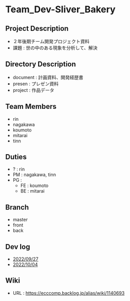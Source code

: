 # Team_Dev-Sliver_Bakery

## Project Description
- ２年後期チーム開発プロジェクト資料
- 課題 : 世の中のある現象を分析して、解決

## Directory Description
- document : 計画資料、開発経歴書
- presen : プレゼン資料
- project : 作品データ

## Team Members
- rin
- nagakawa
- koumoto
- mitarai
- tinn

## Duties
- ? : rin
- PM : nagakawa, tinn
- PG :
	- FE : koumoto
	- BE : mitarai

## Branch
- master
- front
- back

## Dev log
- [2022/09/27](https://"ecccomp.backlog.jp/alias/find/2022_SYS2_IESKA_A/1nie7") 
- [2022/10/04](https://"ecccomp.backlog.jp/alias/find/2022_SYS2_IESKA_A/1nie7") 

## Wiki
- URL : https://ecccomp.backlog.jp/alias/wiki/1140693
